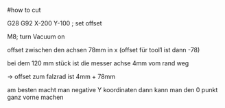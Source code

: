 #how to cut

G28
G92 X-200 Y-100 ; set offset 

M8; turn Vacuum on


offset zwischen den achsen 78mm in x (offset für tool1 ist dann -78)

bei dem 120 mm stück ist die messer achse 4mm vom rand weg

-> offset zum falzrad ist 4mm + 78mm 

am besten macht man negative Y koordinaten dann kann man den 0 punkt ganz vorne machen